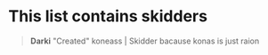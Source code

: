 # This list contains skidders

>**Darki** 
>"Created" koneass | Skidder bacause konas is just raion
